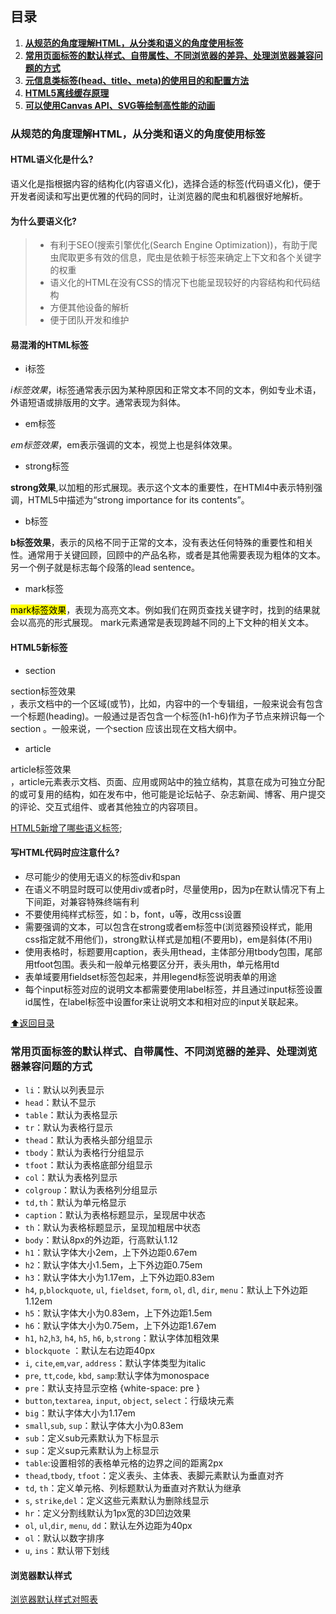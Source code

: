 ## 目录

1. **[从规范的角度理解HTML，从分类和语义的角度使用标签](#从规范的角度理解HTML从分类和语义的角度使用标签)**
1. **[常用页面标签的默认样式、自带属性、不同浏览器的差异、处理浏览器兼容问题的方式](#)**
1. **[元信息类标签(head、title、meta)的使用目的和配置方法](#)**
1. **[HTML5离线缓存原理](#)**
1. **[可以使用Canvas API、SVG等绘制高性能的动画](#)**

### 从规范的角度理解HTML，从分类和语义的角度使用标签

#### HTML语义化是什么?
语义化是指根据内容的结构化(内容语义化)，选择合适的标签(代码语义化)，便于开发者阅读和写出更优雅的代码的同时，让浏览器的爬虫和机器很好地解析。

#### 为什么要语义化?

> - 有利于SEO(搜索引擎优化(Search Engine Optimization))，有助于爬虫爬取更多有效的信息，爬虫是依赖于标签来确定上下文和各个关键字的权重
> - 语义化的HTML在没有CSS的情况下也能呈现较好的内容结构和代码结构
> - 方便其他设备的解析
> - 便于团队开发和维护

#### 易混淆的HTML标签

- i标签

<i>i标签效果</i>，i标签通常表示因为某种原因和正常文本不同的文本，例如专业术语，外语短语或排版用的文字。通常表现为斜体。

- em标签

<em>em标签效果</em>，em表示强调的文本，视觉上也是斜体效果。

- strong标签

<strong>strong效果</strong>,以加粗的形式展现。表示这个文本的重要性，在HTMl4中表示特别强调，HTML5中描述为“strong importance for its contents”。

- b标签

<b>b标签效果</b>，表示的风格不同于正常的文本，没有表达任何特殊的重要性和相关性。通常用于关键回顾，回顾中的产品名称，或者是其他需要表现为粗体的文本。另一个例子就是标志每个段落的lead sentence。

- mark标签

<mark>mark标签效果</mark>，表现为高亮文本。例如我们在网页查找关键字时，找到的结果就会以高亮的形式展现。
mark元素通常是表现跨越不同的上下文种的相关文本。

#### HTML5新标签

- section

<section>section标签效果</section>，表示文档中的一个区域(或节)，比如，内容中的一个专辑组，一般来说会有包含一个标题(heading)。一般通过是否包含一个标签(h1-h6)作为子节点来辨识每一个section 。一般来说，一个section 应该出现在文档大纲中。

- article

<article>article标签效果</article>，article元素表示文档、页面、应用或网站中的独立结构，其意在成为可独立分配的或可复用的结构，如在发布中，他可能是论坛帖子、杂志新闻、博客、用户提交的评论、交互式组件、或者其他独立的内容项目。

[HTML5新增了哪些语义标签](http://www.html5jscss.com/html5-semantics-section.html);

#### 写HTML代码时应注意什么?

- 尽可能少的使用无语义的标签div和span
- 在语义不明显时既可以使用div或者p时，尽量使用p，因为p在默认情况下有上下间距，对兼容特殊终端有利
- 不要使用纯样式标签，如：b，font，u等，改用css设置
- 需要强调的文本，可以包含在strong或者em标签中(浏览器预设样式，能用css指定就不用他们)，strong默认样式是加粗(不要用b)，em是斜体(不用i)
- 使用表格时，标题要用caption，表头用thead，主体部分用tbody包围，尾部用tfoot包围。表头和一般单元格要区分开，表头用th，单元格用td
- 表单域要用fieldset标签包起来，并用legend标签说明表单的用途
- 每个input标签对应的说明文本都需要使用label标签，并且通过input标签设置id属性，在label标签中设置for来让说明文本和相对应的input关联起来。

[:arrow_up:返回目录](#目录)


### 常用页面标签的默认样式、自带属性、不同浏览器的差异、处理浏览器兼容问题的方式

- ``li``：默认以列表显示
- ``head``：默认不显示
- ``table``：默认为表格显示
- ``tr``：默认为表格行显示
- ``thead``：默认为表格头部分组显示
- ``tbody``：默认为表格行分组显示
- ``tfoot``：默认为表格底部分组显示
- ``col``：默认为表格列显示
- ``colgroup``：默认为表格列分组显示
- ``td,th``：默认为单元格显示
- ``caption``：默认为表格标题显示，呈现居中状态
- ``th``：默认为表格标题显示，呈现加粗居中状态
- ``body``：默认8px的外边距，行高默认1.12
- ``h1``：默认字体大小2em，上下外边距0.67em
- ``h2``：默认字体大小1.5em，上下外边距0.75em
- ``h3``：默认字体大小为1.17em，上下外边距0.83em
- ``h4``, ``p``,``blockquote``, ``ul``, ``fieldset``, ``form``, ``ol``, ``dl``, ``dir``, ``menu``：默认上下外边距1.12em
- ``h5``：默认字体大小为0.83em，上下外边距1.5em
- ``h6``：默认字体大小为0.75em，上下外边距1.67em
- ``h1``, ``h2``,``h3``, ``h4``, ``h5``, ``h6``, ``b``,``strong``：默认字体加粗效果
- ``blockquote`` ：默认左右边距40px
- ``i``, ``cite``,``em``,``var``, ``address``：默认字体类型为italic
- ``pre``, ``tt``,``code``, ``kbd``, ``samp``:默认字体为monospace
- ``pre``：默认支持显示空格 {white-space: pre }
- ``button``,``textarea``, ``input``, ``object``, ``select``：行级块元素
- ``big``：默认字体大小为1.17em
- ``small``,``sub``, ``sup``：默认字体大小为0.83em
- ``sub``：定义sub元素默认为下标显示
- ``sup``：定义sup元素默认为上标显示
- ``table``:设置相邻的表格单元格的边界之间的距离2px
- ``thead``,``tbody``, ``tfoot``：定义表头、主体表、表脚元素默认为垂直对齐
- ``td``, ``th``：定义单元格、列标题默认为垂直对齐默认为继承
- ``s``, ``strike``,``del``：定义这些元素默认为删除线显示
- ``hr``：定义分割线默认为1px宽的3D凹边效果
- ``ol``, ``ul``,``dir``, ``menu``, ``dd``：默认左外边距为40px
- ``ol``：默认以数字排序
- ``u``, ``ins``：默认带下划线

#### 浏览器默认样式

[浏览器默认样式对照表](http://developer.doyoe.com/default-style/)

